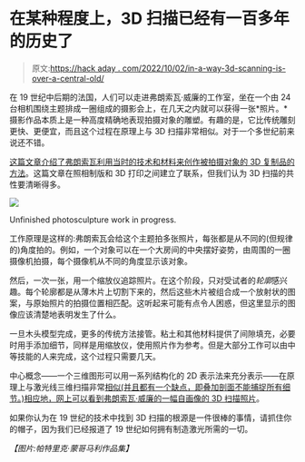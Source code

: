 # 在某种程度上，3D 扫描已经有一百多年的历史了

> 原文:[https://hack aday . com/2022/10/02/in-a-way-3d-scanning-is-over-a-central-old/](https://hackaday.com/2022/10/02/in-a-way-3d-scanning-is-over-a-century-old/)

在 19 世纪中后期的法国，人们可以走进弗朗索瓦·威廉的工作室，坐在一个由 24 台相机围绕主题排成一圈组成的摄影会上，在几天之内就可以获得一张*照片。*摄影作品本质上是一种高度精确地表现拍摄对象的雕塑。有趣的是，它比传统雕刻更快、更便宜，而且这个过程在原理上与 3D 扫描非常相似。对于一个多世纪前来说还不错。

[这篇文章介绍了弗朗索瓦利用当时的技术和材料来创作被拍摄对象的 3D 复制品的方法](https://www.messynessychic.com/2022/09/28/more-than-100-years-before-3d-printers-we-had-photosculpture/)。这篇文章在照相制版和 3D 打印之间建立了联系，但我们认为 3D 扫描的共性要清晰得多。

[![](../Images/031909ca5c797c37b5841c2d19aca7bf.png)](https://hackaday.com/wp-content/uploads/2022/09/Photosculpture.png)

Unfinished photosculpture work in progress.

工作原理是这样的:弗朗索瓦会给这个主题拍多张照片，每张都是从不同的(但规律的)角度拍的。例如，一个对象可以在一个大房间的中央摆好姿势，由周围的一圈摄像机拍摄，每个摄像机从不同的角度显示该对象。

然后，一次一张，用一个缩放仪追踪照片。在这个阶段，只对受试者的*轮廓*感兴趣。每个轮廓都是从薄木片上切割下来的，然后这些木片被组合成一个放射状的图案，与原始照片的拍摄位置相匹配。这听起来可能有点令人困惑，但这里显示的图像应该清楚地表明发生了什么。

一旦木头模型完成，更多的传统方法接管。粘土和其他材料提供了间隙填充，必要时用手添加细节，同样是用缩放仪，使用照片作为参考。但是大部分工作可以由中等技能的人来完成，这个过程只需要几天。

中心概念——一个三维图形可以用一系列结构化的 2D 表示法来充分表示——在原理上与激光线三维扫描非常[相似(并且都有一个缺点，即叠加剖面不能捕捉所有细节。)相应地，](https://hackaday.com/2014/12/06/scanning-on-the-cheap/)[网上可以看到弗朗索瓦·威廉的一幅自画像的 3D 扫描照片](https://threedscans.com/albertina/francois-willeme-1/)。

如果你认为在 19 世纪的技术中找到 3D 扫描的根源是一件很棒的事情，请抓住你的帽子，因为我们已经报道了 19 世纪如何拥有制造激光所需的一切。

*【图片:帕特里克·蒙哥马利作品集】*